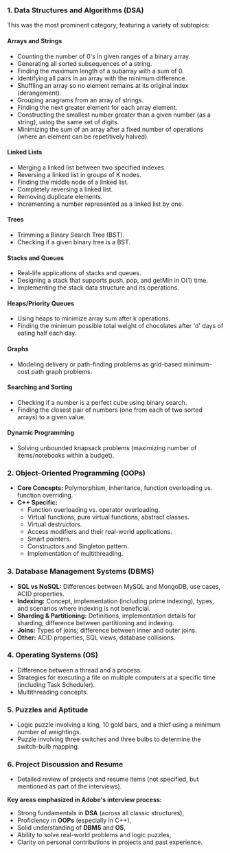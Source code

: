 ### 1. **Data Structures and Algorithms (DSA)**
This was the most prominent category, featuring a variety of subtopics:

#### Arrays and Strings
- Counting the number of 0's in given ranges of a binary array.
- Generating all sorted subsequences of a string.
- Finding the maximum length of a subarray with a sum of 0.
- Identifying all pairs in an array with the minimum difference.
- Shuffling an array so no element remains at its original index (derangement).
- Grouping anagrams from an array of strings.
- Finding the next greater element for each array element.
- Constructing the smallest number greater than a given number (as a string), using the same set of digits.
- Minimizing the sum of an array after a fixed number of operations (where an element can be repetitively halved).

#### Linked Lists
- Merging a linked list between two specified indexes.
- Reversing a linked list in groups of K nodes.
- Finding the middle node of a linked list.
- Completely reversing a linked list.
- Removing duplicate elements.
- Incrementing a number represented as a linked list by one.

#### Trees
- Trimming a Binary Search Tree (BST).
- Checking if a given binary tree is a BST.

#### Stacks and Queues
- Real-life applications of stacks and queues.
- Designing a stack that supports push, pop, and getMin in O(1) time.
- Implementing the stack data structure and its operations.

#### Heaps/Priority Queues
- Using heaps to minimize array sum after k operations.
- Finding the minimum possible total weight of chocolates after 'd' days of eating half each day.

#### Graphs
- Modeling delivery or path-finding problems as grid-based minimum-cost path graph problems.

#### Searching and Sorting
- Checking if a number is a perfect cube using binary search.
- Finding the closest pair of numbers (one from each of two sorted arrays) to a given value.

#### Dynamic Programming
- Solving unbounded knapsack problems (maximizing number of items/notebooks within a budget).

### 2. **Object-Oriented Programming (OOPs)**
- **Core Concepts:** Polymorphism, inheritance, function overloading vs. function overriding.
- **C++ Specific:** 
  - Function overloading vs. operator overloading.
  - Virtual functions, pure virtual functions, abstract classes.
  - Virtual destructors.
  - Access modifiers and their real-world applications.
  - Smart pointers.
  - Constructors and Singleton pattern.
  - Implementation of multithreading.

### 3. **Database Management Systems (DBMS)**
- **SQL vs NoSQL:** Differences between MySQL and MongoDB, use cases, ACID properties.
- **Indexing:** Concept, implementation (including prime indexing), types, and scenarios where indexing is not beneficial.
- **Sharding & Partitioning:** Definitions, implementation details for sharding, difference between partitioning and indexing.
- **Joins:** Types of joins; difference between inner and outer joins.
- **Other:** ACID properties, SQL views, database collisions.

### 4. **Operating Systems (OS)**
- Difference between a thread and a process.
- Strategies for executing a file on multiple computers at a specific time (including Task Scheduler).
- Multithreading concepts.

### 5. **Puzzles and Aptitude**
- Logic puzzle involving a king, 10 gold bars, and a thief using a minimum number of weightings.
- Puzzle involving three switches and three bulbs to determine the switch-bulb mapping.

### 6. **Project Discussion and Resume**
- Detailed review of projects and resume items (not specified, but mentioned as part of the interviews).

**Key areas emphasized in Adobe's interview process:**  
- Strong fundamentals in **DSA** (across all classic structures),  
- Proficiency in **OOPs** (especially in C++),  
- Solid understanding of **DBMS** and **OS**,  
- Ability to solve real-world problems and logic puzzles,  
- Clarity on personal contributions in projects and past experience.  
